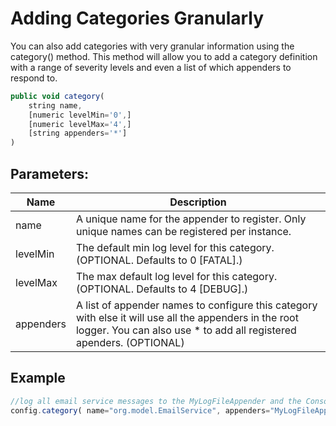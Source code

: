 # Adding Categories Granularly

You can also add categories with very granular information using the category() method. This method will allow you to add a category definition with a range of severity levels and even a list of which appenders to respond to.

```js
public void category(
    string name,
    [numeric levelMin='0',]
    [numeric levelMax='4',]
    [string appenders='*']
)
```

## Parameters:

|Name|Description|
|--|--|
|name|A unique name for the appender to register. Only unique names can be registered per instance.|
|levelMin|The default min log level for this category. (OPTIONAL. Defaults to 0 [FATAL].)|
|levelMax|The max default log level for this category. (OPTIONAL. Defaults to 4 [DEBUG].)|
|appenders|A list of appender names to configure this category with else it will use all the appenders in the root logger. You can also use * to add all registered apenders. (OPTIONAL)|

## Example

```javascript
//log all email service messages to the MyLogFileAppender and the Console.
config.category( name="org.model.EmailService", appenders="MyLogFileAppender,Console" );
```


